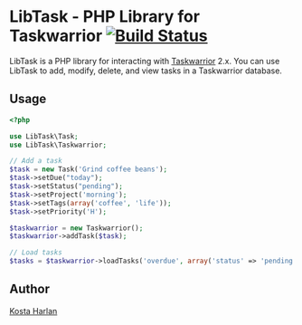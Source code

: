 LibTask - PHP Library for Taskwarrior [![Build Status](https://travis-ci.org/kostajh/LibTask.png?branch=master)](https://travis-ci.org/kostajh/LibTask)
=======

LibTask is a PHP library for interacting with [Taskwarrior](http://www.taskwarrior.org) 2.x. You can use LibTask to add, modify, delete, and view tasks in a Taskwarrior database.

## Usage

```php
<?php

use LibTask\Task;
use LibTask\Taskwarrior;

// Add a task
$task = new Task('Grind coffee beans');
$task->setDue("today");
$task->setStatus("pending");
$task->setProject('morning');
$task->setTags(array('coffee', 'life'));
$task->setPriority('H');

$taskwarrior = new Taskwarrior();
$taskwarrior->addTask($task);

// Load tasks
$tasks = $taskwarrior->loadTasks('overdue', array('status' => 'pending'));

```

## Author

[Kosta Harlan](http://kostaharlan.net)

